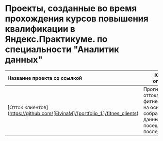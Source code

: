 # Проекты, созданные во время прохождения курсов повышения квалификации в Яндекс.Практикуме. по специальности "Аналитик данных"

| Название проекта со ссылкой | Краткое описание          | Библиотеки                  |
| :-------------------- | ---------------------- |-----------------------------|
| [Отток клиентов] (https://github.com/[ElvinaM]/[portfolio_1]/fitnes_clients) | Прогнозирование оттока клиентов фитнес-центра на основании собранных данных о посещении за последний год |Pandas, Matplotlib, Sklearn, Seaborn|


